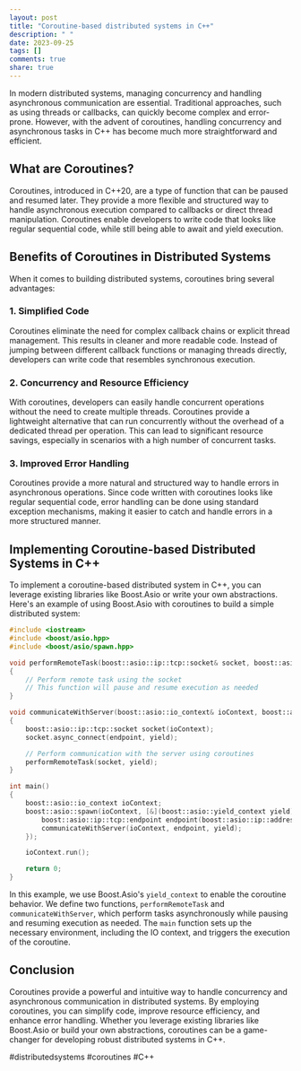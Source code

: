 ```yaml
---
layout: post
title: "Coroutine-based distributed systems in C++"
description: " "
date: 2023-09-25
tags: []
comments: true
share: true
---
```


In modern distributed systems, managing concurrency and handling asynchronous communication are essential. Traditional approaches, such as using threads or callbacks, can quickly become complex and error-prone. However, with the advent of coroutines, handling concurrency and asynchronous tasks in C++ has become much more straightforward and efficient.

## What are Coroutines?

Coroutines, introduced in C++20, are a type of function that can be paused and resumed later. They provide a more flexible and structured way to handle asynchronous execution compared to callbacks or direct thread manipulation. Coroutines enable developers to write code that looks like regular sequential code, while still being able to await and yield execution.

## Benefits of Coroutines in Distributed Systems

When it comes to building distributed systems, coroutines bring several advantages:

### 1. Simplified Code

Coroutines eliminate the need for complex callback chains or explicit thread management. This results in cleaner and more readable code. Instead of jumping between different callback functions or managing threads directly, developers can write code that resembles synchronous execution.

### 2. Concurrency and Resource Efficiency

With coroutines, developers can easily handle concurrent operations without the need to create multiple threads. Coroutines provide a lightweight alternative that can run concurrently without the overhead of a dedicated thread per operation. This can lead to significant resource savings, especially in scenarios with a high number of concurrent tasks.

### 3. Improved Error Handling

Coroutines provide a more natural and structured way to handle errors in asynchronous operations. Since code written with coroutines looks like regular sequential code, error handling can be done using standard exception mechanisms, making it easier to catch and handle errors in a more structured manner.

## Implementing Coroutine-based Distributed Systems in C++

To implement a coroutine-based distributed system in C++, you can leverage existing libraries like Boost.Asio or write your own abstractions. Here's an example of using Boost.Asio with coroutines to build a simple distributed system:

```cpp
#include <iostream>
#include <boost/asio.hpp>
#include <boost/asio/spawn.hpp>

void performRemoteTask(boost::asio::ip::tcp::socket& socket, boost::asio::yield_context yield)
{
    // Perform remote task using the socket
    // This function will pause and resume execution as needed
}

void communicateWithServer(boost::asio::io_context& ioContext, boost::asio::ip::tcp::endpoint& endpoint, boost::asio::yield_context yield)
{
    boost::asio::ip::tcp::socket socket(ioContext);
    socket.async_connect(endpoint, yield);

    // Perform communication with the server using coroutines
    performRemoteTask(socket, yield);
}

int main()
{
    boost::asio::io_context ioContext;
    boost::asio::spawn(ioContext, [&](boost::asio::yield_context yield) {
        boost::asio::ip::tcp::endpoint endpoint(boost::asio::ip::address::from_string("127.0.0.1"), 8080);
        communicateWithServer(ioContext, endpoint, yield);
    });

    ioContext.run();

    return 0;
}
```

In this example, we use Boost.Asio's `yield_context` to enable the coroutine behavior. We define two functions, `performRemoteTask` and `communicateWithServer`, which perform tasks asynchronously while pausing and resuming execution as needed. The `main` function sets up the necessary environment, including the IO context, and triggers the execution of the coroutine.

## Conclusion

Coroutines provide a powerful and intuitive way to handle concurrency and asynchronous communication in distributed systems. By employing coroutines, you can simplify code, improve resource efficiency, and enhance error handling. Whether you leverage existing libraries like Boost.Asio or build your own abstractions, coroutines can be a game-changer for developing robust distributed systems in C++.

#distributedsystems #coroutines #C++